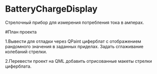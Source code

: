# BatteryChargeDisplay

Стрелочный прибор для измерения потребления тока в амперах.

#План проекта

  1.Вывести для отладки через QPaint циферблат с отображением рандомного значения
  в заданных приделах. Задать сглаживание колебаний стрелки.
  
  2.Перевести проект на QML добавить отрисованные макеты стрелки циферблата.
